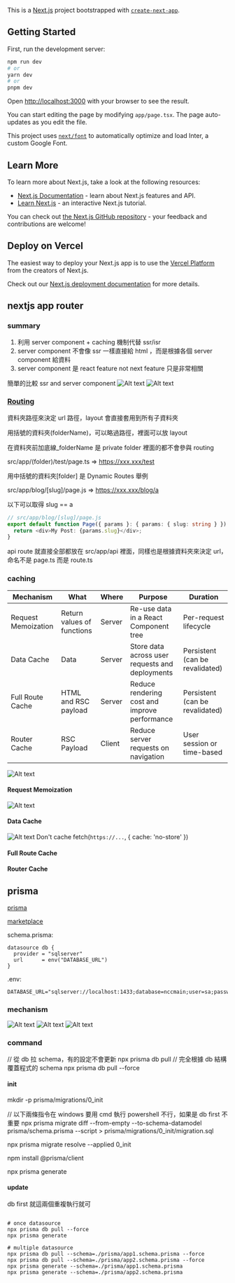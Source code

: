 This is a [Next.js](https://nextjs.org/) project bootstrapped with [`create-next-app`](https://github.com/vercel/next.js/tree/canary/packages/create-next-app).

## Getting Started

First, run the development server:

```bash
npm run dev
# or
yarn dev
# or
pnpm dev
```

Open [http://localhost:3000](http://localhost:3000) with your browser to see the result.

You can start editing the page by modifying `app/page.tsx`. The page auto-updates as you edit the file.

This project uses [`next/font`](https://nextjs.org/docs/basic-features/font-optimization) to automatically optimize and load Inter, a custom Google Font.

## Learn More

To learn more about Next.js, take a look at the following resources:

- [Next.js Documentation](https://nextjs.org/docs) - learn about Next.js features and API.
- [Learn Next.js](https://nextjs.org/learn) - an interactive Next.js tutorial.

You can check out [the Next.js GitHub repository](https://github.com/vercel/next.js/) - your feedback and contributions are welcome!

## Deploy on Vercel

The easiest way to deploy your Next.js app is to use the [Vercel Platform](https://vercel.com/new?utm_medium=default-template&filter=next.js&utm_source=create-next-app&utm_campaign=create-next-app-readme) from the creators of Next.js.

Check out our [Next.js deployment documentation](https://nextjs.org/docs/deployment) for more details.

## nextjs app router

### summary

1. 利用 server component + caching 機制代替 ssr/isr
2. server component 不會像 ssr 一樣直接給 html ，而是根據各個 server component 給資料
3. server component 是 react feature not next feature 只是非常相關

簡單的比較 ssr and server component
![Alt text](readme/ssr.png)
![Alt text](readme/rsc.png)

### [Routing](https://nextjs.org/docs/getting-started/project-structure#app-routing-conventions)

資料夾路徑來決定 url 路徑，layout 會直接套用到所有子資料夾

用括號的資料夾(folderName)，可以略過路徑，裡面可以放 layout

在資料夾前加底線\_folderName 是 private folder 裡面的都不會參與 routing

src/app/(folder)/test/page.ts => https://xxx.xxx/test

用中括號的資料夾\[folder] 是 Dynamic Routes 舉例

src/app/blog/[slug]/page.js => https://xxx.xxx/blog/a

以下可以取得 slug == a

```ts
// src/app/blog/[slug]/page.js
export default function Page({ params }: { params: { slug: string } }) {
  return <div>My Post: {params.slug}</div>;
}
```

api route 就直接全部都放在 src/app/api 裡面，同樣也是根據資料夾來決定 url，命名不是 page.ts 而是 route.ts

### caching

| Mechanism           | What                       | Where  | Purpose                                         | Duration                        |
| ------------------- | -------------------------- | ------ | ----------------------------------------------- | ------------------------------- |
| Request Memoization | Return values of functions | Server | Re-use data in a React Component tree           | Per-request lifecycle           |
| Data Cache          | Data                       | Server | Store data across user requests and deployments | Persistent (can be revalidated) |
| Full Route Cache    | HTML and RSC payload       | Server | Reduce rendering cost and improve performance   | Persistent (can be revalidated) |
| Router Cache        | RSC Payload                | Client | Reduce server requests on navigation            | User session or time-based      |

![Alt text](readme/cache-2.png)

#### Request Memoization

![Alt text](readme/cache.png)

#### Data Cache

![Alt text](readme/cache-1.png)
Don't cache
fetch(`https://...`, { cache: 'no-store' })

#### Full Route Cache

#### Router Cache

## prisma

[prisma](https://www.prisma.io/docs)

[marketplace](https://marketplace.visualstudio.com/items?itemName=Prisma.prisma)

schema.prisma:

```
datasource db {
  provider = "sqlserver"
  url      = env("DATABASE_URL")
}
```

.env:

```
DATABASE_URL="sqlserver://localhost:1433;database=nccmain;user=sa;password=1qaz@WSX;trustServerCertificate=true;connectionLimit=10"
```

### mechanism

![Alt text](readme/prisma.png)
![Alt text](readme/prisma-1.png)
![Alt text](readme/prisma-2.png)

### command

// 從 db 拉 schema，有的設定不會更新
npx prisma db pull
// 完全根據 db 結構覆蓋程式的 schema
npx prisma db pull --force

#### init

mkdir -p prisma/migrations/0_init

// 以下兩條指令在 windows 要用 cmd 執行 powershell 不行，如果是 db first 不重要
npx prisma migrate diff --from-empty --to-schema-datamodel prisma/schema.prisma --script > prisma/migrations/0_init/migration.sql

npx prisma migrate resolve --applied 0_init

npm install @prisma/client

npx prisma generate

#### update

db first 就這兩個重複執行就可

```

# once datasource
npx prisma db pull --force
npx prisma generate

# multiple datasource
npx prisma db pull --schema=./prisma/app1.schema.prisma --force
npx prisma db pull --schema=./prisma/app2.schema.prisma --force
npx prisma generate --schema=./prisma/app1.schema.prisma
npx prisma generate --schema=./prisma/app2.schema.prisma

```
